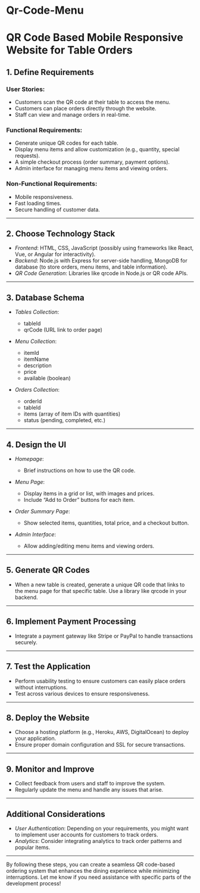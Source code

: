 # Qr-Code-Menu

# QR Code Based Mobile Responsive Website for Table Orders

## 1. Define Requirements

### User Stories:
- Customers scan the QR code at their table to access the menu.
- Customers can place orders directly through the website.
- Staff can view and manage orders in real-time.

### Functional Requirements:
- Generate unique QR codes for each table.
- Display menu items and allow customization (e.g., quantity, special requests).
- A simple checkout process (order summary, payment options).
- Admin interface for managing menu items and viewing orders.

### Non-Functional Requirements:
- Mobile responsiveness.
- Fast loading times.
- Secure handling of customer data.

---

## 2. Choose Technology Stack
- *Frontend*: HTML, CSS, JavaScript (possibly using frameworks like React, Vue, or Angular for interactivity).
- *Backend*: Node.js with Express for server-side handling, MongoDB for database (to store orders, menu items, and table information).
- *QR Code Generation*: Libraries like qrcode in Node.js or QR code APIs.

---

## 3. Database Schema

- *Tables Collection*:
  - tableId
  - qrCode (URL link to order page)

- *Menu Collection*:
  - itemId
  - itemName
  - description
  - price
  - available (boolean)

- *Orders Collection*:
  - orderId
  - tableId
  - items (array of item IDs with quantities)
  - status (pending, completed, etc.)

---

## 4. Design the UI

- *Homepage*: 
  - Brief instructions on how to use the QR code.

- *Menu Page*: 
  - Display items in a grid or list, with images and prices.
  - Include “Add to Order” buttons for each item.

- *Order Summary Page*: 
  - Show selected items, quantities, total price, and a checkout button.

- *Admin Interface*: 
  - Allow adding/editing menu items and viewing orders.

---

## 5. Generate QR Codes

- When a new table is created, generate a unique QR code that links to the menu page for that specific table. Use a library like qrcode in your backend.

---

## 6. Implement Payment Processing

- Integrate a payment gateway like Stripe or PayPal to handle transactions securely.

---

## 7. Test the Application

- Perform usability testing to ensure customers can easily place orders without interruptions.
- Test across various devices to ensure responsiveness.

---

## 8. Deploy the Website

- Choose a hosting platform (e.g., Heroku, AWS, DigitalOcean) to deploy your application.
- Ensure proper domain configuration and SSL for secure transactions.

---

## 9. Monitor and Improve

- Collect feedback from users and staff to improve the system.
- Regularly update the menu and handle any issues that arise.

---

## Additional Considerations

- *User Authentication*: Depending on your requirements, you might want to implement user accounts for customers to track orders.
- *Analytics*: Consider integrating analytics to track order patterns and popular items.

---

By following these steps, you can create a seamless QR code-based ordering system that enhances the dining experience while minimizing interruptions. Let me know if you need assistance with specific parts of the development process!
